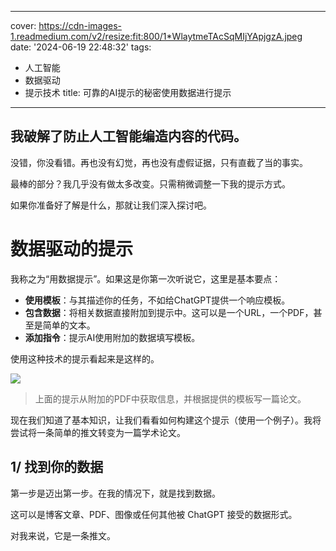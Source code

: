 
---
cover: https://cdn-images-1.readmedium.com/v2/resize:fit:800/1*WlaytmeTAcSqMIjYApjgzA.jpeg
date: '2024-06-19 22:48:32'
tags:
  - 人工智能
  - 数据驱动
  - 提示技术
title: 可靠的AI提示的秘密使用数据进行提示

---


## 我破解了防止人工智能编造内容的代码。



没错，你没看错。再也没有幻觉，再也没有虚假证据，只有直截了当的事实。

最棒的部分？我几乎没有做太多改变。只需稍微调整一下我的提示方式。

如果你准备好了解是什么，那就让我们深入探讨吧。

# 数据驱动的提示

我称之为“用数据提示”。如果这是你第一次听说它，这里是基本要点：

* **使用模板**：与其描述你的任务，不如给ChatGPT提供一个响应模板。
* **包含数据**：将相关数据直接附加到提示中。这可以是一个URL，一个PDF，甚至是简单的文本。
* **添加指令**：提示AI使用附加的数据填写模板。

使用这种技术的提示看起来是这样的。

![](https://cdn-images-1.readmedium.com/v2/resize:fit:800/0*tm0xHvcnZJ-CDCCH)


> 上面的提示从附加的PDF中获取信息，并根据提供的模板写一篇论文。

现在我们知道了基本知识，让我们看看如何构建这个提示（使用一个例子）。我将尝试将一条简单的推文转变为一篇学术论文。

## 1/ 找到你的数据

第一步是迈出第一步。在我的情况下，就是找到数据。

这可以是博客文章、PDF、图像或任何其他被 ChatGPT 接受的数据形式。

对我来说，它是一条推文。
